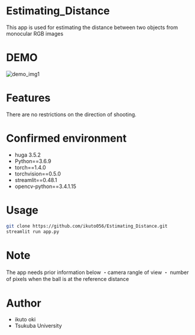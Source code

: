 # Estimating_Distance
This app is used for estimating the distance between two objects from monocular RGB images 

# DEMO
![demo_img1](https://user-images.githubusercontent.com/64745286/119369441-24784700-bcef-11eb-982e-e8d61d497b01.png)

# Features
There are no restrictions on the direction of shooting.


# Confirmed environment
* huga 3.5.2
* Python==3.6.9
* torch==1.4.0
* torchvision==0.5.0  
* streamlit==0.48.1
* opencv-python==3.4.1.15 


# Usage
```bash
git clone https://github.com/ikuto056/Estimating_Distance.git
streamlit run app.py
```

# Note
The app needs prior information below
・camera rangle of view
・ number of pixels when the ball is at the reference distance


# Author
* ikuto oki
* Tsukuba University
